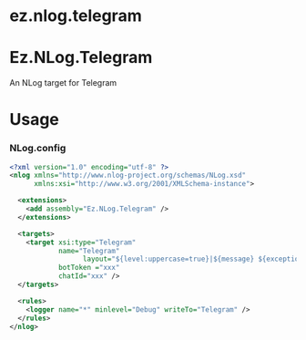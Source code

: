 # ez.nlog.telegram

Ez.NLog.Telegram
==========
An NLog target for Telegram

Usage
=====

### NLog.config

```xml
<?xml version="1.0" encoding="utf-8" ?>
<nlog xmlns="http://www.nlog-project.org/schemas/NLog.xsd"
      xmlns:xsi="http://www.w3.org/2001/XMLSchema-instance">

  <extensions>
    <add assembly="Ez.NLog.Telegram" />
  </extensions>

  <targets>
    <target xsi:type="Telegram"
            name="Telegram"
			      layout="${level:uppercase=true}|${message} ${exception}"
            botToken ="xxx"
            chatId="xxx" />
  </targets>

  <rules>
    <logger name="*" minlevel="Debug" writeTo="Telegram" />
  </rules>
</nlog>
```
